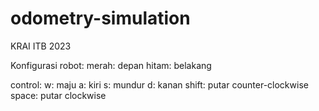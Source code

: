 # odometry-simulation
KRAI ITB 2023

Konfigurasi robot:
merah: depan
hitam: belakang

control:
w: maju
a: kiri
s: mundur
d: kanan
shift: putar counter-clockwise
space: putar clockwise